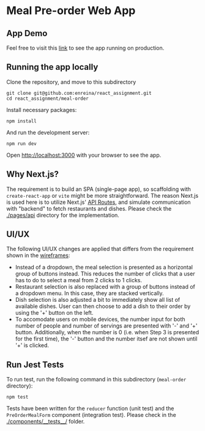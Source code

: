 # Meal Pre-order Web App

## App Demo

Feel free to visit this [link](https://meal-order-enreina.vercel.app) to see the app running on production.

## Running the app locally

Clone the repository, and move to this subdirectory

```
git clone git@github.com:enreina/react_assignment.git
cd react_assignment/meal-order
```

Install necessary packages:

```
npm install
```

And run the development server:

```
npm run dev
```

Open [http://localhost:3000](http://localhost:3000) with your browser to see the app.

## Why Next.js?

The requirement is to build an SPA (single-page app), so scaffolding with `create-react-app` or `vite` might be more straightforward. The reason Next.js is used here is to utilize Next.js' [API Routes](https://nextjs.org/docs/api-routes/introduction), and simulate communication with "backend" to fetch restaurants and dishes. Please check the [./pages/api](./pages/api) directory for the implementation.

## UI/UX

The following UI/UX changes are applied that differs from the requirement shown in the [wireframes](../wireframes/):

- Instead of a dropdown, the meal selection is presented as a horizontal group of buttons instead. This reduces the number of clicks that a user has to do to select a meal from 2 clicks to 1 clicks.
- Restaurant selection is also replaced with a group of buttons instead of a dropdown menu. In this case, they are stacked vertically.
- Dish selection is also adjusted a bit to immediately show all list of available dishes. User can then choose to add a dish to their order by using the '+' button on the left.
- To accomodate users on mobile devices, the number input for both number of people and number of servings are presented with '-' and '+' button. Additionally, when the number is 0 (i.e. when Step 3 is presented for the first time), the '-' button and the number itsef are not shown until '+' is clicked.

## Run Jest Tests

To run test, run the following command in this subdirectory (`meal-order` directory):

```
npm test
```

Tests have been written for the `reducer` function (unit test) and the `PreOrderMealForm` component (integration test). Please check in the [./components/\_\_tests\_\_/](./components/__tests__/) folder.
